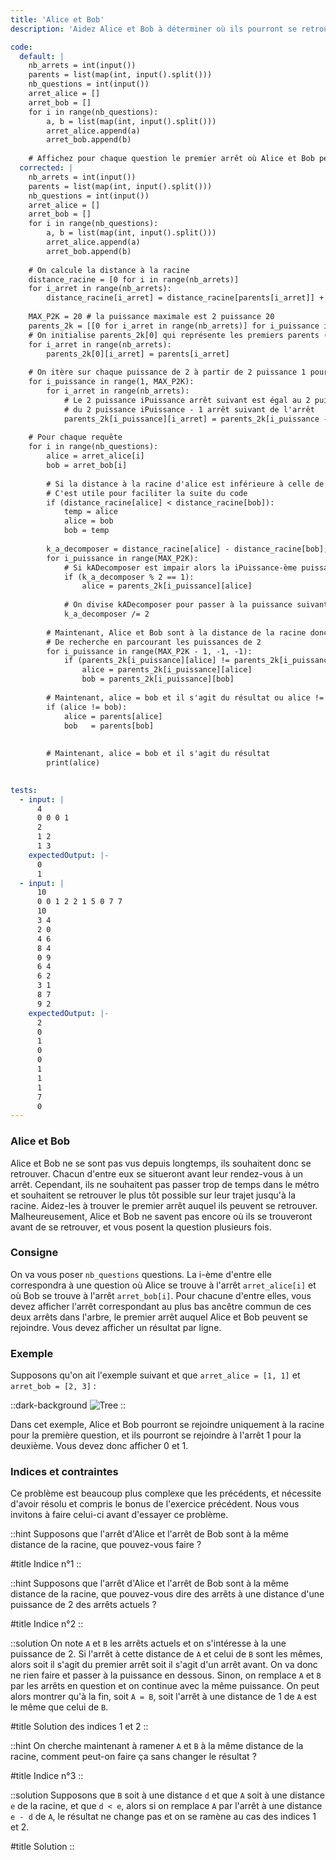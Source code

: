 ```yaml
---
title: 'Alice et Bob'
description: 'Aidez Alice et Bob à déterminer où ils pourront se retrouver selon leur arrêt où ils se trouvent'

code:
  default: |
    nb_arrets = int(input())
    parents = list(map(int, input().split()))
    nb_questions = int(input())
    arret_alice = []
    arret_bob = []
    for i in range(nb_questions):
        a, b = list(map(int, input().split()))
        arret_alice.append(a)
        arret_bob.append(b)
    
    # Affichez pour chaque question le premier arrêt où Alice et Bob peuvent se rejoindre
  corrected: |
    nb_arrets = int(input())
    parents = list(map(int, input().split()))
    nb_questions = int(input())
    arret_alice = []
    arret_bob = []
    for i in range(nb_questions):
        a, b = list(map(int, input().split()))
        arret_alice.append(a)
        arret_bob.append(b)
    
    # On calcule la distance à la racine
    distance_racine = [0 for i in range(nb_arrets)]
    for i_arret in range(nb_arrets):
        distance_racine[i_arret] = distance_racine[parents[i_arret]] + 1
        
    MAX_P2K = 20 # la puissance maximale est 2 puissance 20
    parents_2k = [[0 for i_arret in range(nb_arrets)] for i_puissance in range(MAX_P2K)]
    # On initialise parents_2k[0] qui représente les premiers parents (2 puissance 0 = 1)
    for i_arret in range(nb_arrets):
        parents_2k[0][i_arret] = parents[i_arret]
        
    # On itère sur chaque puissance de 2 à partir de 2 puissance 1 pour calculer sa table
    for i_puissance in range(1, MAX_P2K):
        for i_arret in range(nb_arrets):
            # Le 2 puissance iPuissance arrêt suivant est égal au 2 puissance iPuissance - 1 arrêt de l'arrêt
            # du 2 puissance iPuissance - 1 arrêt suivant de l'arrêt
            parents_2k[i_puissance][i_arret] = parents_2k[i_puissance - 1][parents_2k[i_puissance - 1][i_arret]]
        
    # Pour chaque requête
    for i in range(nb_questions):
        alice = arret_alice[i]
        bob = arret_bob[i]
        
        # Si la distance à la racine d'alice est inférieure à celle de bob, on les inverse
        # C'est utile pour faciliter la suite du code
        if (distance_racine[alice] < distance_racine[bob]):
            temp = alice
            alice = bob
            bob = temp
        
        k_a_decomposer = distance_racine[alice] - distance_racine[bob];
        for i_puissance in range(MAX_P2K):
            # Si kADecomposer est impair alors la iPuissance-ème puissance est inclue dans k.
            if (k_a_decomposer % 2 == 1):
                alice = parents_2k[i_puissance][alice]
    
            # On divise kADecomposer pour passer à la puissance suivante
            k_a_decomposer /= 2
        
        # Maintenant, Alice et Bob sont à la distance de la racine donc on peut appliquer l'algorithme
        # De recherche en parcourant les puissances de 2
        for i_puissance in range(MAX_P2K - 1, -1, -1):
            if (parents_2k[i_puissance][alice] != parents_2k[i_puissance][bob]):
                alice = parents_2k[i_puissance][alice]
                bob = parents_2k[i_puissance][bob]
        
        # Maintenant, alice = bob et il s'agit du résultat ou alice != bob et parents[alice] = parents[bob] et c'est le résultat
        if (alice != bob):
            alice = parents[alice]
            bob   = parents[bob]
        
        
        # Maintenant, alice = bob et il s'agit du résultat
        print(alice)
    

tests:
  - input: |
      4
      0 0 0 1
      2
      1 2
      1 3
    expectedOutput: |-
      0
      1
  - input: |
      10
      0 0 1 2 2 1 5 0 7 7
      10
      3 4
      2 0
      4 6
      8 4
      0 9
      6 4
      6 2
      3 1
      8 7
      9 2
    expectedOutput: |-
      2
      0
      1
      0
      0
      1
      1
      1
      7
      0
---
```


### Alice et Bob

Alice et Bob ne se sont pas vus depuis longtemps, ils souhaitent donc se retrouver. Chacun d'entre eux se situeront avant leur rendez-vous à un arrêt. Cependant, ils ne souhaitent pas passer trop de temps dans le métro et souhaitent se retrouver le plus tôt possible sur leur trajet jusqu'à la racine. Aidez-les à trouver le premier arrêt auquel ils peuvent se retrouver. Malheureusement, Alice et Bob ne savent pas encore où ils se trouveront avant de se retrouver, et vous posent la question plusieurs fois.

### Consigne

On va vous poser `nb_questions` questions. La i-ème d'entre elle correspondra à une question où Alice se trouve à l'arrêt `arret_alice[i]` et où Bob se trouve à l'arrêt `arret_bob[i]`. Pour chacune d'entre elles, vous devez afficher l'arrêt correspondant au plus bas ancêtre commun de ces deux arrêts dans l'arbre, le premier arrêt auquel Alice et Bob peuvent se rejoindre. Vous devez afficher un résultat par ligne.

### Exemple

Supposons qu'on ait l'exemple suivant et que `arret_alice = [1, 1]` et `arret_bob = [2, 3]` :

::dark-background
![Tree](/polympiads/tree-metro-polympiads.png)
::

Dans cet exemple, Alice et Bob pourront se rejoindre uniquement à la racine pour la première question, et ils pourront se rejoindre à l'arrêt 1 pour la deuxième. Vous devez donc afficher 0 et 1.

### Indices et contraintes

Ce problème est beaucoup plus complexe que les précédents, et nécessite d'avoir résolu et compris le bonus de l'exercice précédent. Nous vous invitons à faire celui-ci avant d'essayer ce problème.

::hint
Supposons que l'arrêt d'Alice et l'arrêt de Bob sont à la même distance de la racine, que pouvez-vous faire ?

#title
Indice n°1
::

::hint
Supposons que l'arrêt d'Alice et l'arrêt de Bob sont à la même distance de la racine, que pouvez-vous dire des arrêts à une distance d'une puissance de 2 des arrêts actuels ?

#title
Indice n°2
::

::solution
On note `A` et `B` les arrêts actuels et on s'intéresse à la une puissance de 2. Si l'arrêt à cette distance de `A` et celui de `B` sont les mêmes, alors soit il s'agit du premier arrêt soit il s'agit d'un arrêt avant. On va donc ne rien faire et passer à la puissance en dessous. Sinon, on remplace `A` et `B` par les arrêts en question et on continue avec la même puissance. On peut alors montrer qu'à la fin, soit `A = B`, soit l'arrêt à une distance de 1 de `A` est le même que celui de `B`. 

#title
Solution des indices 1 et 2
::

::hint
On cherche maintenant à ramener `A` et `B` à la même distance de la racine, comment peut-on faire ça sans changer le résultat ?

#title
Indice n°3
::

::solution
Supposons que `B` soit à une distance `d` et que `A` soit à une distance `e` de la racine, et que `d < e`, alors si on remplace `A` par l'arrêt à une distance `e - d` de `A`, le résultat ne change pas et on se ramène au cas des indices 1 et 2.

#title
Solution
::